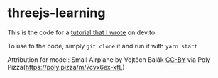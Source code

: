 # threejs-learning

This is the code for a [tutorial that I wrote](https://dev.to/shubhampatilsd/get-started-with-threejs-1ao1-temp-slug-9801833?preview=f52e28730a8b0c4ee027a1954bc48a007e5e7527f7f4b2fbe3dddf82178c71401ce94da7ebfaf7b555c016aa23c9ddf9dead022b58c59ba2116623af) on dev.to

To use to the code, simply `git clone` it and run it with `yarn start`

Attribution for model:
Small Airplane by Vojtěch Balák [CC-BY](https://creativecommons.org/licenses/by/3.0/) via Poly Pizza(https://poly.pizza/m/7cvx6ex-xfL)
